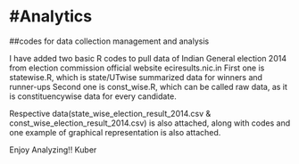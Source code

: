 #Analytics
=========

##codes for data collection management and analysis

I have added two basic R codes to pull data of Indian General election 2014 from election commission official website eciresults.nic.in
First one is statewise.R, which is state/UTwise summarized data for winners and runner-ups
Second one is const_wise.R, which can be called raw data, as it is constituencywise data for every candidate.

Respective data(state_wise_election_result_2014.csv & const_wise_election_result_2014.csv) is also attached, along with codes and one example of graphical representation is also attached.


Enjoy Analyzing!!
Kuber
